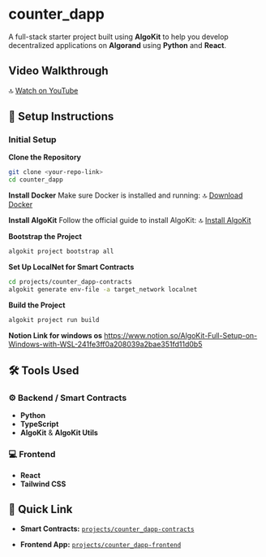 # counter\_dapp

A full-stack starter project built using **AlgoKit** to help you develop decentralized applications on **Algorand** using **Python** and **React**.


## Video Walkthrough

🔝 [Watch on YouTube](https://youtu.be/-iRCX6m3SbY)


## 🚀 Setup Instructions

### Initial Setup

 **Clone the Repository**

   ```bash
   git clone <your-repo-link>
   cd counter_dapp
   ```

**Install Docker**
   Make sure Docker is installed and running:
   🔝 [Download Docker](https://www.docker.com/)

**Install AlgoKit**
   Follow the official guide to install AlgoKit:
   🔝 [Install AlgoKit](https://github.com/algorandfoundation/algokit-cli#install)

**Bootstrap the Project**

   ```bash
   algokit project bootstrap all
   ```

**Set Up LocalNet for Smart Contracts**

   ```bash
   cd projects/counter_dapp-contracts
   algokit generate env-file -a target_network localnet
   ```

**Build the Project**

   ```bash
   algokit project run build
   ```

**Notion Link for windows os** https://www.notion.so/AlgoKit-Full-Setup-on-Windows-with-WSL-241fe3ff0a208039a2bae351fd11d0b5


## 🛠️ Tools Used

### ⚙️ Backend / Smart Contracts

* **Python**
* **TypeScript**
* **AlgoKit** & **AlgoKit Utils**

### 💻 Frontend

* **React**
* **Tailwind CSS**

## 🔗 Quick Link

* **Smart Contracts:**
  [`projects/counter_dapp-contracts`](projects/counter_dapp-contracts/README.md)

* **Frontend App:**
  [`projects/counter_dapp-frontend`](projects/counter_dapp-frontend/README.md)


